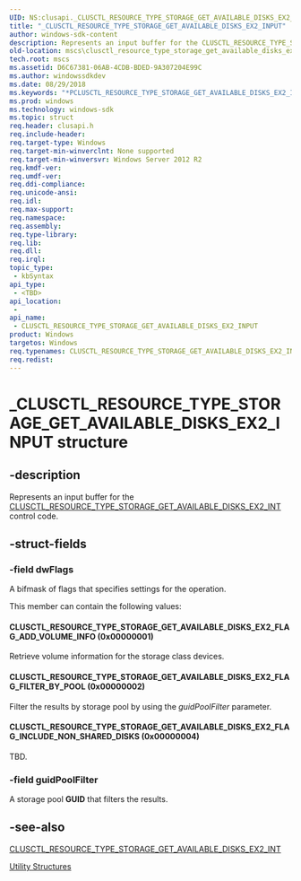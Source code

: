 ```yaml
---
UID: NS:clusapi._CLUSCTL_RESOURCE_TYPE_STORAGE_GET_AVAILABLE_DISKS_EX2_INPUT
title: "_CLUSCTL_RESOURCE_TYPE_STORAGE_GET_AVAILABLE_DISKS_EX2_INPUT"
author: windows-sdk-content
description: Represents an input buffer for the CLUSCTL_RESOURCE_TYPE_STORAGE_GET_AVAILABLE_DISKS_EX2_INT control code.
old-location: mscs\clusctl_resource_type_storage_get_available_disks_ex2_input.htm
tech.root: mscs
ms.assetid: D6C67381-06AB-4CDB-BDED-9A307204E99C
ms.author: windowssdkdev
ms.date: 08/29/2018
ms.keywords: "*PCLUSCTL_RESOURCE_TYPE_STORAGE_GET_AVAILABLE_DISKS_EX2_INPUT, CLUSCTL_RESOURCE_TYPE_STORAGE_GET_AVAILABLE_DISKS_EX2_FLAG_ADD_VOLUME_INFO, CLUSCTL_RESOURCE_TYPE_STORAGE_GET_AVAILABLE_DISKS_EX2_FLAG_FILTER_BY_POOL, CLUSCTL_RESOURCE_TYPE_STORAGE_GET_AVAILABLE_DISKS_EX2_FLAG_INCLUDE_NON_SHARED_DISKS, CLUSCTL_RESOURCE_TYPE_STORAGE_GET_AVAILABLE_DISKS_EX2_INPUT, CLUSCTL_RESOURCE_TYPE_STORAGE_GET_AVAILABLE_DISKS_EX2_INPUT structure [Failover Cluster], PCLUSCTL_RESOURCE_TYPE_STORAGE_GET_AVAILABLE_DISKS_EX2_INPUT, PCLUSCTL_RESOURCE_TYPE_STORAGE_GET_AVAILABLE_DISKS_EX2_INPUT structure pointer [Failover Cluster], _CLUSCTL_RESOURCE_TYPE_STORAGE_GET_AVAILABLE_DISKS_EX2_INPUT, clusapi/CLUSCTL_RESOURCE_TYPE_STORAGE_GET_AVAILABLE_DISKS_EX2_INPUT, clusapi/PCLUSCTL_RESOURCE_TYPE_STORAGE_GET_AVAILABLE_DISKS_EX2_INPUT, mscs.clusctl_resource_type_storage_get_available_disks_ex2_input"
ms.prod: windows
ms.technology: windows-sdk
ms.topic: struct
req.header: clusapi.h
req.include-header: 
req.target-type: Windows
req.target-min-winverclnt: None supported
req.target-min-winversvr: Windows Server 2012 R2
req.kmdf-ver: 
req.umdf-ver: 
req.ddi-compliance: 
req.unicode-ansi: 
req.idl: 
req.max-support: 
req.namespace: 
req.assembly: 
req.type-library: 
req.lib: 
req.dll: 
req.irql: 
topic_type:
 - kbSyntax
api_type:
 - <TBD>
api_location:
 -
api_name:
 - CLUSCTL_RESOURCE_TYPE_STORAGE_GET_AVAILABLE_DISKS_EX2_INPUT
product: Windows
targetos: Windows
req.typenames: CLUSCTL_RESOURCE_TYPE_STORAGE_GET_AVAILABLE_DISKS_EX2_INPUT, *PCLUSCTL_RESOURCE_TYPE_STORAGE_GET_AVAILABLE_DISKS_EX2_INPUT
req.redist: 
---
```


# _CLUSCTL_RESOURCE_TYPE_STORAGE_GET_AVAILABLE_DISKS_EX2_INPUT structure


## -description


Represents an input buffer for the <a href="https://msdn.microsoft.com/en-us/library/Dn806584(v=VS.85).aspx">CLUSCTL_RESOURCE_TYPE_STORAGE_GET_AVAILABLE_DISKS_EX2_INT</a>  control code.


## -struct-fields




### -field dwFlags

A bifmask of flags that specifies settings for the operation.


This member can contain the following values:





#### CLUSCTL_RESOURCE_TYPE_STORAGE_GET_AVAILABLE_DISKS_EX2_FLAG_ADD_VOLUME_INFO (0x00000001)

Retrieve volume information for the storage class devices.



#### CLUSCTL_RESOURCE_TYPE_STORAGE_GET_AVAILABLE_DISKS_EX2_FLAG_FILTER_BY_POOL (0x00000002)

Filter the results by storage pool by using the  <i>guidPoolFilter</i> parameter.



#### CLUSCTL_RESOURCE_TYPE_STORAGE_GET_AVAILABLE_DISKS_EX2_FLAG_INCLUDE_NON_SHARED_DISKS (0x00000004)

TBD.


### -field guidPoolFilter

A storage pool <b>GUID</b> that filters the results.


## -see-also




<a href="https://msdn.microsoft.com/en-us/library/Dn806584(v=VS.85).aspx">CLUSCTL_RESOURCE_TYPE_STORAGE_GET_AVAILABLE_DISKS_EX2_INT</a>



<a href="https://msdn.microsoft.com/en-us/library/Aa373109(v=VS.85).aspx">Utility Structures</a>
 

 

